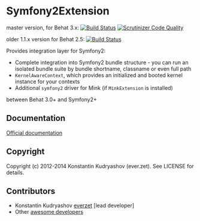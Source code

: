 # Symfony2Extension

master version, for Behat 3.x: 
[![Build Status](https://secure.travis-ci.org/Behat/Symfony2Extension.png?branch=master)](http://travis-ci.org/Behat/Symfony2Extension)
[![Scrutinizer Code Quality](https://scrutinizer-ci.com/g/Behat/Symfony2Extension/badges/quality-score.png?s=b49d2ecf9c3e9de8cc33df444d248154ac11db44)](https://scrutinizer-ci.com/g/Behat/Symfony2Extension/)

older 1.1.x version for Behat 2.5: 
[![Build Status](https://secure.travis-ci.org/Behat/Symfony2Extension.png?branch=1.1.x)](http://travis-ci.org/Behat/Symfony2Extension)

Provides integration layer for Symfony2:

* Complete integration into Symfony2 bundle structure - you can run an isolated
  bundle suite by bundle shortname, classname or even full path
* `KernelAwareContext`, which provides an initialized and booted kernel instance
  for your contexts
* Additional `symfony2` driver for Mink (if `MinkExtension` is installed)

between Behat 3.0+ and Symfony2+

## Documentation

[Official documentation](http://extensions.behat.org/symfony2/index.html)

## Copyright

Copyright (c) 2012-2014 Konstantin Kudryashov (ever.zet). See LICENSE for details.

## Contributors

* Konstantin Kudryashov [everzet](http://github.com/everzet) [lead developer]
* Other [awesome developers](https://github.com/Behat/Symfony2Extension/graphs/contributors)
